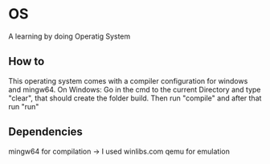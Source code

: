 # OS
A learning by doing Operatig System

## How to
This operating system comes with a compiler configuration for windows and mingw64. 
On Windows:
    Go in the cmd to the current Directory and type "clear", that should create the folder build. 
    Then run "compile" and after that run "run"

## Dependencies
mingw64 for compilation -> I used winlibs.com
qemu for emulation